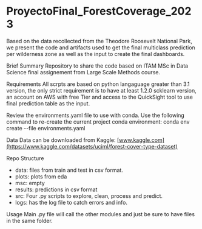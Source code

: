 # ProyectoFinal_ForestCoverage_2023

Based on the data recollected from the Theodore Roosevelt National Park, we present the code and artifacts used to get the final multiclass prediction per wilderness zone as well as the input to create the final dashboards.

Brief Summary
Repository to share the code based on ITAM MSc in Data Science final assignement from Large Scale Methods course.

Requirements
All scrpts are based on python langaguage greater than 3.1 version, the only strict requirement is to have at least 1.2.0 scklearn version, an account on AWS with free Tier and access to the QuickSight tool to use final prediction table as the input.

Review the environments.yaml file to use with conda. Use the following command to re-create the current project conda environment: conda env create --file environments.yaml

Data
Data can be downloaded from Kaggle: [www.kaggle.com](https://www.kaggle.com/datasets/uciml/forest-cover-type-dataset)

Repo Structure
- data: files from train and test in csv format.
- plots: plots from eda
- msc: empty
- results: predictions in csv format
- src: Four .py scripts to explore, clean, process and predict.
- logs: has the log file to catch errors and info.

Usage
Main .py file will call the other modules and just be sure to have files in the same folder.
